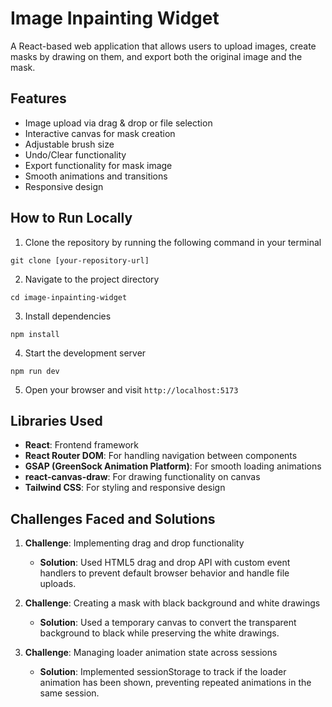 # Image Inpainting Widget

A React-based web application that allows users to upload images, create masks by drawing on them, and export both the original image and the mask.

## Features
- Image upload via drag & drop or file selection
- Interactive canvas for mask creation
- Adjustable brush size
- Undo/Clear functionality
- Export functionality for mask image
- Smooth animations and transitions
- Responsive design

## How to Run Locally

1. Clone the repository by running the following command in your terminal
```
git clone [your-repository-url]
```
2. Navigate to the project directory
```
cd image-inpainting-widget
```
3. Install dependencies
```
npm install
```
4. Start the development server
```
npm run dev
```
5. Open your browser and visit `http://localhost:5173`

## Libraries Used

- **React**: Frontend framework
- **React Router DOM**: For handling navigation between components
- **GSAP (GreenSock Animation Platform)**: For smooth loading animations
- **react-canvas-draw**: For drawing functionality on canvas
- **Tailwind CSS**: For styling and responsive design


## Challenges Faced and Solutions

1. **Challenge**: Implementing drag and drop functionality
   - **Solution**: Used HTML5 drag and drop API with custom event handlers to prevent default browser behavior and handle file uploads.

2. **Challenge**: Creating a mask with black background and white drawings
   - **Solution**: Used a temporary canvas to convert the transparent background to black while preserving the white drawings.

3. **Challenge**: Managing loader animation state across sessions
   - **Solution**: Implemented sessionStorage to track if the loader animation has been shown, preventing repeated animations in the same session.
